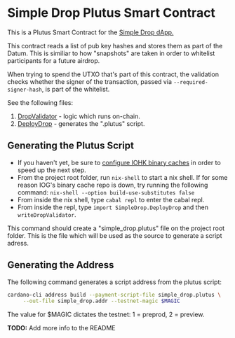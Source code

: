 # Simple Drop Plutus Smart Contract

This is a Plutus Smart Contract for the [Simple Drop dApp.](https://github.com/wowica/simple_drop)

This contract reads a list of pub key hashes and stores them as part of the Datum. This is similiar to how "snapshots" are taken in order to whitelist participants for a future airdrop.

When trying to spend the UTXO that's part of this contract, the validation checks whether the signer of the transaction, passed via `--required-signer-hash`, is part of the whitelist.

See the following files:

1. [DropValidator](src/SimpleDrop/DropValidator.hs) - logic which runs on-chain.  
2. [DeployDrop](src/SimpleDrop/DeployDrop.hs) - generates the ".plutus" script.


## Generating the Plutus Script

* If you haven't yet, be sure to [configure IOHK binary caches](https://github.com/input-output-hk/plutus-apps#iohk-binary-cache) in order to speed up the next step.
* From the project root folder, run `nix-shell` to start a nix shell. If for some reason IOG's binary cache repo is down, try running the following command:
     `nix-shell --option build-use-substitutes false`
* From inside the nix shell, type `cabal repl` to enter the cabal repl.
* From inside the repl, type `import SimpleDrop.DeployDrop` and then `writeDropValidator`.

This command should create a "simple_drop.plutus" file on the project root folder. 
This is the file which will be used as the source to generate a script adress.

## Generating the Address

The following command generates a script address from the plutus script:

```bash
cardano-cli address build --payment-script-file simple_drop.plutus \
     --out-file simple_drop.addr --testnet-magic $MAGIC
```

The value for $MAGIC dictates the testnet: 1 = preprod, 2 = preview.

**TODO:** Add more info to the README
